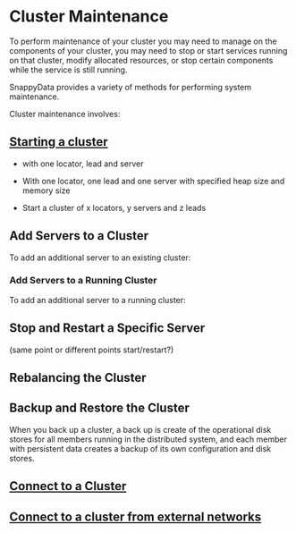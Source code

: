 # Cluster Maintenance

To perform maintenance of your cluster you may need to manage on the components of your cluster, you may need to stop or start services running on that cluster, modify allocated resources, or stop certain components while the service is still running.

SnappyData provides a variety of methods for performing system maintenance.

Cluster maintenance involves:

## [Starting a cluster](../howto/start_snappy_cluster.md)

* with one locator, lead and server

* With one locator, one lead and one server with specified heap size and memory size

* Start a cluster of x locators, y servers and z leads

## Add Servers to a Cluster
To add an additional server to an existing cluster:

### Add Servers to a Running Cluster
To add an additional server to a running cluster:

## Stop and Restart a Specific Server 
(same point or different points start/restart?)

## Rebalancing the Cluster

## Backup and Restore the Cluster

When you back up a cluster, a back up is create of the operational disk stores for all members running in the distributed system, and each member with persistent data creates a backup of its own configuration and disk stores.


## [Connect to a Cluster]()

## [Connect to a cluster from external networks]()